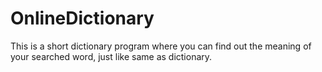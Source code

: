 # OnlineDictionary
This is a short dictionary program where you can find out the meaning of your searched word, just like same as dictionary. 
